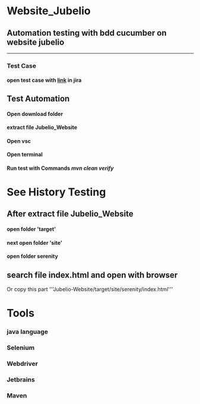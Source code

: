 # Website_Jubelio
Automation testing with bdd cucumber on website jubelio
--------------------------------------------------------
--------------------------------------------------------

### Test Case
#### open test case with [link](https://bagas12.atlassian.net/projects/JTW?selectedItem=com.atlassian.plugins.atlassian-connect-plugin:com.xpandit.plugins.xray__testing-board#!page=test-repository&selectedFolder=6512aeb2944ba0629bb285a7) in jira

## Test Automation 
#### Open download folder
#### extract file Jubelio_Website
#### Open vsc
#### Open terminal 
#### Run test with Commands *mvn clean verify*

# See History Testing
## After extract file Jubelio_Website
#### open folder 'target'
#### next open folder 'site' 
#### open folder serenity
## search file index.html and open with browser
Or copy this part '''Jubelio-Website/target/site/serenity/index.html'''

# Tools
### java language
### Selenium 
### Webdriver
### Jetbrains
### Maven
